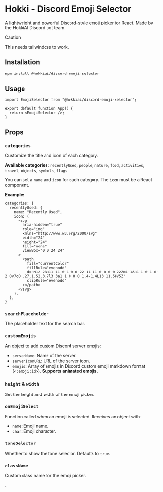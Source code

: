 # Hokki - Discord Emoji Selector

A lightweight and powerful Discord-style emoji picker for React. Made by the HokkiAI Discord bot team.

> [!CAUTION]
> This needs tailwindcss to work.

## Installation

```bash
npm install @hokkiai/discord-emoji-selector
```

## Usage

```tsx
import EmojiSelector from "@hokkiai/discord-emoji-selector";

export default function App() {
  return <EmojiSelector />;
}
```

## Props

### `categories`

Customize the title and icon of each category.

**Available categories:**
`recentlyUsed`, `people`, `nature`, `food`, `activities`, `travel`, `objects`, `symbols`, `flags`

You can set a `name` and `icon` for each category. The `icon` must be a React component.

**Example:**

```tsx
categories: {
  recentlyUsed: {
    name: "Recently Used",
    icon: (
      <svg
        aria-hidden="true"
        role="img"
        xmlns="http://www.w3.org/2000/svg"
        width="24"
        height="24"
        fill="none"
        viewBox="0 0 24 24"
      >
        <path
          fill="currentColor"
          fillRule="evenodd"
          d="M12 23a11 11 0 1 0 0-22 11 11 0 0 0 0 22Zm1-18a1 1 0 1 0-2 0v7c0 .27.1.52.3.7l3 3a1 1 0 0 0 1.4-1.4L13 11.58V5Z"
          clipRule="evenodd"
        ></path>
      </svg>
    ),
  },
}
```

### `searchPlaceholder`

The placeholder text for the search bar.

### `customEmojis`

An object to add custom Discord server emojis:

- `serverName`: Name of the server.
- `serverIconURL`: URL of the server icon.
- `emojis`: Array of emojis in Discord custom emoji markdown format (`<:emoji:id>`). **Supports animated emojis.**

### `height` & `width`

Set the height and width of the emoji picker.

### `onEmojiSelect`

Function called when an emoji is selected. Receives an object with:

- `name`: Emoji name.
- `char`: Emoji character.

### `toneSelector`

Whether to show the tone selector. Defaults to `true`.

### `className`

Custom class name for the emoji picker.

### `